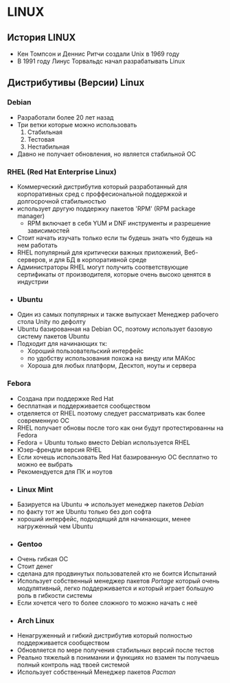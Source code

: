 # LINUX
  ## История LINUX
  - Кен Томпсон и Деннис Ритчи создали Unix в 1969 году
  - В 1991 году Линус Торвальдс начал разрабатывать Linux
  ## Дистрибутивы (Версии) Linux
  ### Debian
  - Разработали более 20 лет назад
  - Три ветки которые можно использовать
    1. Стабильная
    2. Тестовая
    3. Нестабильная
  - Давно не получает обновления, но является стабильной ОС
  ### RHEL (Red Hat Enterprise Linux)
  - Коммерческий дистрибутив который разработанный для корпоративных сред с проффесиональной поддержкой и долгосрочной стабильностью
  - использует другую поддержку пакетов 'RPM' (RPM package manager)
    - RPM включает в себя YUM и DNF инструменты и разрешение зависимостей
  - Стоит начать изучать только если ты будешь знать что будешь на нем работать
  - RHEL популярный для критически важных приложений, Веб-серверов, и для БД в корпоративной среде
  - Администраторы RHEL могут получить соответствующие сертификаты от производителя, которые очень высоко ценятся в индустрии
  - ### Ubuntu
  - Один из самых популярных и также выпускает Менеджер рабочего стола Unity по дефолту
  - Ubuntu базированная на Debian ОС, поэтому использует базовую систему пакетов Ubuntu
  - Подходит для начинающих тк:
    - Хороший пользовательский интерфейс
    - по удобству использования похожа на винду или МАКос
    - Хороша для любых платформ, Десктоп, ноуты и сервера
  ### Febora
  - Создана при поддержке Red Hat
  - бесплатная и поддерживается сообществом
  - отделяется от RHEL поэтому следует рассматривать как более современную ОС
  - RHEL получает обновы после того как они будут протестированны на Fedora
  - Fedora = Ubuntu только вместо Debian используется RHEL
  - Юзер-френдли версия RHEL
  - Если хочешь использовать Red Hat базированную ОС бесплатно то можно ее выбрать
  - Рекомендуется для ПК и ноутов
  - ### Linux Mint
  - Базируется на Ubuntu => использует менеджер пакетов _Debian_
  - по факту тот же Ubuntu только без доп софта
  - хороший интерфейс, подходящий для начинающих, менее нагруженный чем Ubuntu
  - ### Gentoo
  - Очень гибкая ОС
  - Стоит денег
  - сделана для продвинутых пользователей кто не боится Испытаний
  - Использует собственный менеджер пакетов _Portage_ который очень модулятивный, легко поддерживается и который играет большую роль в гибкости системы
  - Если хочется чего то более сложного то можно начать с неё
  - ### Arch Linux
  - Ненагруженный и гибкий дистрибутив который полностью поддерживается сообществом
  - Обновляется по мере получения стабильных версий после тестов
  - Реально тяжелый в понимании и функциях но взамен ты получаешь полный контроль над твоей системой
  - Использует собственный Менеджер пакетов _Pacman_
